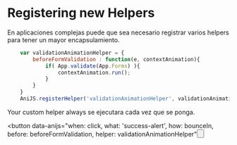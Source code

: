 Registering new Helpers
==========================

En aplicaciones complejas puede que sea necesario registrar varios helpers para tener un mayor encapsulamiento.

```javascript
	var validationAnimationHelper = {
		beforeFormValidation : function(e, contextAnimation){
			if( App.validate(App.Forms) ){
				contextAnimation.run();
			}
		}
	}
	AniJS.registerHelper('validationAnimationHelper', validationAnimationHelper);
```

Your custom helper always se ejecutara cada vez que se ponga.

<button data-anijs="when: click, what: 'success-alert', how: bounceIn, before: beforeFormValidation, helper: validationAnimationHelper"<button/>
